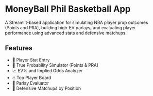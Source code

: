 # MoneyBall Phil Basketball App

A Streamlit-based application for simulating NBA player prop outcomes (Points and PRA), building high-EV parlays, and evaluating player performance using advanced stats and defensive matchups.

## Features

- 🔢 Player Stat Entry
- 🧠 True Probability Simulator (Points & PRA)
- 📈 EV% and Implied Odds Analyzer
- 🔥 Top Player Board
- 🎯 Parlay Evaluator
- 🏀 Defensive Matchups by Position
